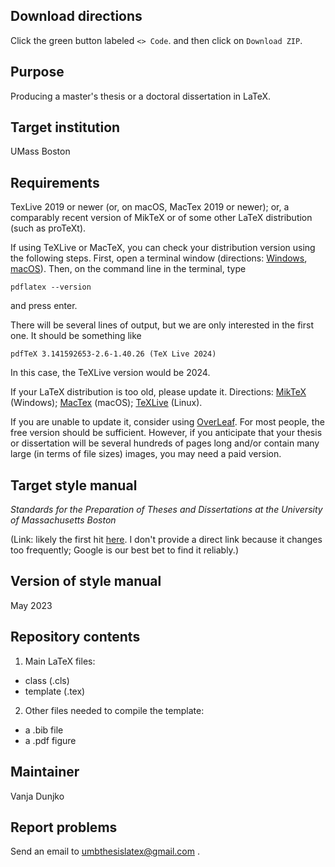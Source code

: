 Download directions
--------
Click the green button labeled `<> Code`. and then click on `Download ZIP`. 

Purpose
-------

Producing a master's thesis or a doctoral dissertation in LaTeX.

Target  institution
----------

UMass Boston

Requirements
---------

TexLive 2019 or newer (or, on macOS, MacTex 2019 or newer); or, a comparably recent version of MikTeX or of some other LaTeX distribution (such as proTeXt).

If using TeXLive or MacTeX, you can check your distribution version using the following steps. First, open a terminal window (directions: [Windows](https://www.wikihow.com/Open-Terminal-in-Windows), [macOS](https://support.apple.com/en-az/guide/terminal/apd5265185d-f365-44cb-8b09-71a064a42125/mac)). Then, on the command line in the terminal, type

`pdflatex --version`

and press enter.

There will be several lines of output, but we are only interested in the first one. It should be something like

`pdfTeX 3.141592653-2.6-1.40.26 (TeX Live 2024)`

In this case, the TeXLive version would be 2024.

If your LaTeX distribution is too old, please update it. Directions: [MikTeX](https://miktex.org/howto/miktex-console) (Windows); [MacTex](https://tex.stackexchange.com/questions/688954/mactex-upgrade-from-2022-to-2023) (macOS); [TeXLive](https://tex.stackexchange.com/questions/543284/kile-or-any-tex-software-cannot-find-tex-live-binaries-manually-installed-wh/736182#736182) (Linux).

If you are unable to update it, consider using [OverLeaf](https://www.overleaf.com/). For most people, the free version should be sufficient. However, if you anticipate that your thesis or dissertation will be several hundreds of pages long and/or contain many large (in terms of file sizes) images, you may need a paid version. 


Target style manual
--------

_Standards for the Preparation of Theses and Dissertations at the University of Massachusetts Boston_ 

(Link: likely the first hit [here](https://www.google.com/search?q=Standards%20for%20the%20Preparation%20of%20Theses%20and%20Dissertations%20at%20the%20University%20of%20Massachusetts%20Boston&client=ubuntu-sn&channel=fs&sclient=gws-wiz-serp). I don't provide a direct link because it changes too frequently; Google is our best bet to find it reliably.)

Version of style manual
------------

May 2023

Repository contents 
--------

1. Main LaTeX files: 

* class (.cls) 
* template (.tex) 

2. Other files needed to compile the template: 

* a .bib file
* a .pdf figure

Maintainer
-------

Vanja Dunjko

Report problems
---------

Send an email to umbthesislatex@gmail.com .


